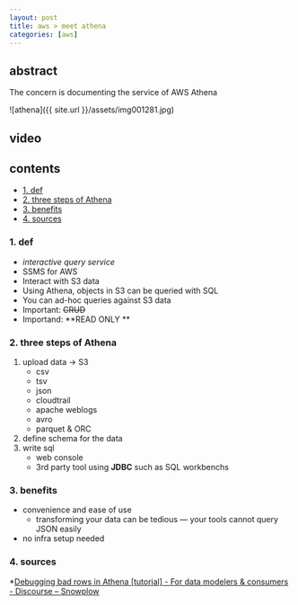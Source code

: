 ```yaml
---
layout: post
title: aws > meet athena
categories: [aws]
---
```

## abstract
The concern is documenting the service of AWS Athena

![athena]({{ site.url }}/assets/img001281.jpg)

## video
## contents
<!-- TOC -->

- [1. def](#1-def)
- [2. three steps of Athena](#2-three-steps-of-athena)
- [3. benefits](#3-benefits)
- [4. sources](#4-sources)

<!-- /TOC -->

### 1. def
* _interactive query service_
* SSMS for AWS
* Interact with S3 data
* Using Athena, objects in S3 can be queried with SQL
* You can ad-hoc queries against S3 data
* Important: ~~CRUD~~
* Importand: **READ ONLY **

### 2. three steps of Athena
1. upload data → S3
    * csv
    * tsv
    * json
    * cloudtrail 
    * apache weblogs
    * avro
    * parquet & ORC
2. define schema for the data
3. write sql
    * web console
    * 3rd party tool using **JDBC** such as SQL workbenchs

### 3. benefits
* convenience and ease of use
    * transforming your data can be tedious — your tools cannot query JSON easily 
* no infra setup needed

### 4. sources 
*[Debugging bad rows in Athena [tutorial] - For data modelers & consumers - Discourse – Snowplow](https://discourse.snowplowanalytics.com/t/debugging-bad-rows-in-athena-tutorial/948)
